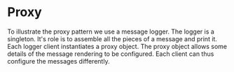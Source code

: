 Proxy
=====

To illustrate the proxy pattern we use a message logger.  The logger
is a singleton.  It's role is to assemble all the pieces of a message
and print it.  Each logger client instantiates a proxy object.  The
proxy object allows some details of the message rendering to be
configured.  Each client can thus configure the messages differently.
